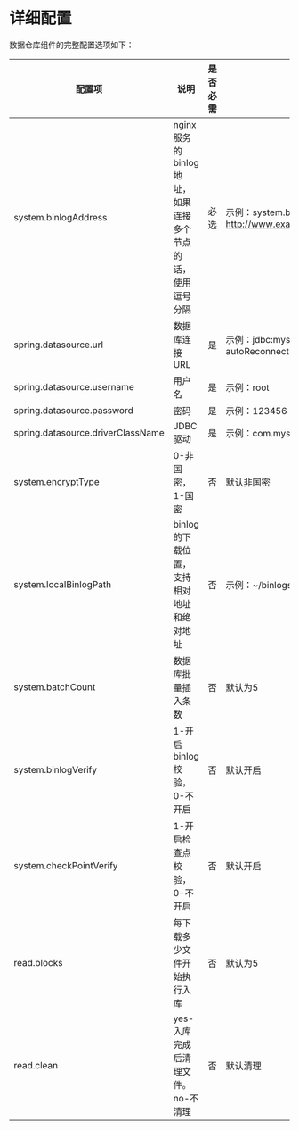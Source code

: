 # 详细配置

数据仓库组件的完整配置选项如下：

| 配置项 | 说明 | 是否必需 | 说明|
| --- | --- | --- | --- |
|system.binlogAddress|nginx服务的binlog地址，如果连接多个节点的话，使用逗号分隔|必选|示例：system.binlogAddress=http://www.example.com:5299/, http://www.example.com:5300/|
|spring.datasource.url|数据库连接URL|是|示例：jdbc:mysql://127.0.0.1:3306/etl?autoReconnect=true&characterEncoding=utf8&useSSL=false&serverTimezone=GMT%2b8|
|spring.datasource.username|用户名|是|示例：root|
|spring.datasource.password|密码|是|示例：123456|
|spring.datasource.driverClassName | JDBC驱动|是 |示例：com.mysql.jdbc.Driver 或 com.mysql.cj.jdbc.Driver|
|system.encryptType|0-非国密，1-国密|否|默认非国密|
|system.localBinlogPath|binlog的下载位置，支持相对地址和绝对地址|否|示例：~/binlogs|
|system.batchCount|数据库批量插入条数|否|默认为5|
|system.binlogVerify|1-开启binlog校验，0-不开启|否|默认开启|
|system.checkPointVerify|1-开启检查点校验，0-不开启|否|默认开启|
|read.blocks|每下载多少文件开始执行入库|否|默认为5|
|read.clean|yes-入库完成后清理文件。no-不清理|否|默认清理|

